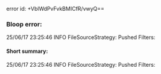 error id: +VblWdPvFvkBMICfR/vwyQ==
### Bloop error:

25/06/17 23:25:46 INFO FileSourceStrategy: Pushed Filters:
#### Short summary: 

25/06/17 23:25:46 INFO FileSourceStrategy: Pushed Filters: